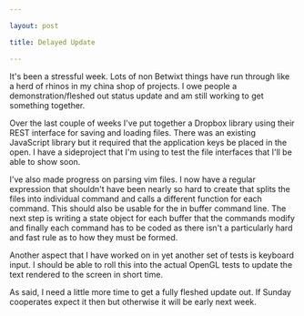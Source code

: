 ```yaml
---

layout: post

title: Delayed Update

---
```


It's been a stressful week.  Lots of non Betwixt things have run through like a herd
of rhinos in my china shop of projects.  I owe people a demonstration/fleshed out status
update and am still working to get something together.

Over the last couple of weeks I've put together a Dropbox library using their REST interface
for saving and loading files.  There was an existing JavaScript library but it required that
the application keys be placed in the open.  I have a sideproject that I'm using to test the
file interfaces that I'll be able to show soon.

I've also made progress on parsing vim files.  I now have a regular expression that shouldn't
have been nearly so hard to create that splits the files into individual command and calls a
different function for each command.  This should also be usable for the in buffer command line.
The next step is writing a state object for each buffer that the commands modify and finally
each command has to be coded as there isn't a particularly hard and fast rule as to how they
must be formed.

Another aspect that I have worked on in yet another set of tests is keyboard input.  I should be
able to roll this into the actual OpenGL tests to update the text rendered to the screen in short
time.

As said, I need a little more time to get a fully fleshed update out.  If Sunday cooperates expect
it then but otherwise it will be early next week.
